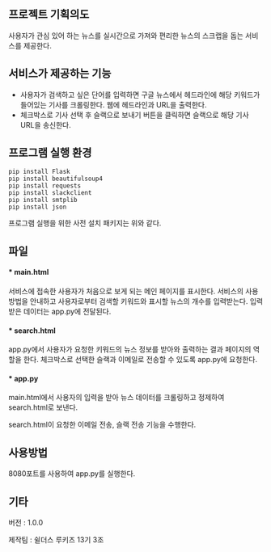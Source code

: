 ## 프로젝트 기획의도

사용자가 관심 있어 하는 뉴스를 실시간으로 가져와 편리한 뉴스의 스크랩을 돕는 서비스를 제공한다.


## 서비스가 제공하는 기능

* 사용자가 검색하고 싶은 단어를 입력하면 구글 뉴스에서 헤드라인에 해당 키워드가 들어있는 기사를 크롤링한다. 웹에 헤드라인과 URL을 출력한다.
* 체크박스로 기사 선택 후 슬랙으로 보내기 버튼을 클릭하면 슬랙으로 해당 기사 URL을 송신한다.

## 프로그램 실행 환경

```
pip install Flask
pip install beautifulsoup4
pip install requests
pip install slackclient
pip install smtplib
pip install json
```

프로그램 실행을 위한 사전 설치 패키지는 위와 같다.


## 파일

#### * main.html

서비스에 접속한 사용자가 처음으로 보게 되는 메인 페이지를 표시한다. 서비스의 사용방법을 안내하고 사용자로부터 검색할 키워드와 표시할 뉴스의 개수를 입력받는다. 입력받은 데이터는 app.py에 전달된다.

#### * search.html

app.py에서 사용자가 요청한 키워드의 뉴스 정보를 받아와 출력하는 결과 페이지의 역할을 한다. 체크박스로 선택한 슬랙과 이메일로 전송할 수 있도록 app.py에 요청한다.

#### * app.py

main.html에서 사용자의 입력을 받아 뉴스 데이터를 크롤링하고 정제하여 search.html로 보낸다.

search.html이 요청한 이메일 전송, 슬랙 전송 기능을 수행한다.


## 사용방법

8080포트를 사용하여 app.py를 실행한다.


## 기타

버전 : 1.0.0

제작팀 : 쉴더스 루키즈 13기 3조
